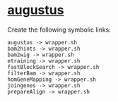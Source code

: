 # [augustus](https://hpc.nih.gov/apps/augustus.html)

Create the following symbolic links:
```
augustus -> wrapper.sh
bam2hints -> wrapper.sh
bam2wig -> wrapper.sh
etraining -> wrapper.sh
fastBlockSearch -> wrapper.sh
filterBam -> wrapper.sh
homGeneMapping -> wrapper.sh
joingenes -> wrapper.sh
prepareAlign -> wrapper.sh
```
